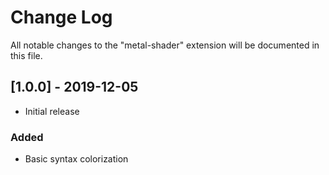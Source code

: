 # Change Log

All notable changes to the "metal-shader" extension will be documented in this file.

## [1.0.0] - 2019-12-05
- Initial release
### Added
- Basic syntax colorization
